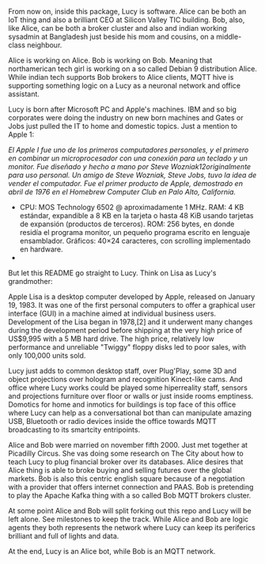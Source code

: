 From now on, inside this package, Lucy is software. Alice can be both an IoT thing and also a brilliant CEO at Silicon Valley TIC building. Bob, also, like Alice, can be both a broker cluster and also and indian working sysadmin at Bangladesh just beside his mom and cousins, on a middle-class neighbour.

Alice is working on Alice. Bob is working on Bob. Meaning that northamerican tech girl is working on a so called Debian 9 distribution Alice. While indian tech supports Bob brokers to Alice clients, MQTT hive is supporting something logic on a Lucy as a neuronal network and office assistant.

Lucy is born after Microsoft PC and Apple's machines. IBM and so big corporates were doing the industry on new born machines and Gates or Jobs just pulled the IT to home and domestic topics. Just a mention to Apple 1:

*El Apple I fue uno de los primeros computadores personales, y el primero en combinar un microprocesador con una conexión para un teclado y un monitor. Fue diseñado y hecho a mano por Steve Wozniak1​2​ originalmente para uso personal. Un amigo de Steve Wozniak, Steve Jobs, tuvo la idea de vender el computador. Fue el primer producto de Apple, demostrado en abril de 1976 en el Homebrew Computer Club en Palo Alto, California.*

*
    CPU: MOS Technology 6502 @ aproximadamente 1 MHz.
    RAM: 4 KB estándar, expandible a 8 KB en la tarjeta o hasta 48 KiB usando tarjetas de expansión (productos de terceros).
    ROM: 256 bytes, en donde residía el programa monitor, un pequeño programa escrito en lenguaje ensamblador.
    Gráficos: 40×24 caracteres, con scrolling implementado en hardware.
*

But let this README go straight to Lucy. Think on Lisa as Lucy's grandmother:

Apple Lisa is a desktop computer developed by Apple, released on January 19, 1983. It was one of the first personal computers to offer a graphical user interface (GUI) in a machine aimed at individual business users. Development of the Lisa began in 1978,[2] and it underwent many changes during the development period before shipping at the very high price of US$9,995 with a 5 MB hard drive. The high price, relatively low performance and unreliable "Twiggy" floppy disks led to poor sales, with only 100,000 units sold.

Lucy just adds to common desktop staff, over Plug'Play, some 3D and object projections over hologram and recognition Kinect-like cams. And office where Lucy works could be played some hiperreality staff, sensors and projections furniture over floor or walls or just inside rooms emptiness. Domotics for home and inmotics for buildings is top face of this office where Lucy can help as a conversational bot than can manipulate amazing USB, Bluetooth or radio devices inside the office towards MQTT broadcasting to its smartcity entripoints.

Alice and Bob were married on november fifth 2000. Just met together at Picadilly Circus. She vas doing some research on The City about how to teach Lucy to plug financial broker over its databases. Alice desires that Alice thing is able to broke buying and selling futures over the global markets. Bob is also this centric english square because of a negotiation with a provider that offers internet connection and PAAS. Bob is pretending to play the Apache Kafka thing with a so called Bob MQTT brokers cluster.

At some point Alice and Bob will split forking out this repo and Lucy will be left alone. See milestones to keep the track. While Alice and Bob are logic agents they both represents the network where Lucy can keep its periferics brilliant and full of lights and data.

At the end, Lucy is an Alice bot, while Bob is an MQTT network.



